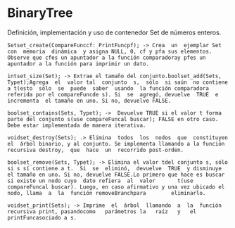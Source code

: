# BinaryTree
Definición, implementación y uso de contenedor Set de números enteros. 

    Setset_create(CompareFunccf: PrintFuncpf); -> Crea  un  ejemplar Set con  memoria  dinámica  y asigna NULL, 0, cf y pfa sus elementos. Observe que cfes un apuntador a la función comparadoray pfes un apuntador a la función para imprimir un dato.
    
    intset_size(Set); -> Extrae el tamaño del conjunto.boolset_add(Sets, Typet);Agrega  el  valor tal  conjunto  s,  sólo  si saún  no contiene  a t(esto  sólo  se  puede  saber  usando  la función comparadora referida por el compareFuncde s). Si  se  agregó, devuelve  TRUE  e  incrementa  el tamaño en uno. Si no, devuelve FALSE.
    
    boolset_contains(Sets, Typet); ->  Devuelve TRUE si el valor t forma parte del conjunto s(use compareFuncal buscar); FALSE en otro caso. Debe estar implementada de manera iterativa.
    
    voidset_destroy(Sets); .> Elimina  todos  los  nodos  que  constituyen  el  árbol binario, y al conjunto. Se implementa llamando a la función  recursiva destroy,  que  hace  un  recorrido post-orden.
    
    boolset_remove(Sets, Typet); -> Elimina el valor tdel conjunto s, sólo si s sí contiene a t.  Si  se  eliminó,  devuelve  TRUE  y disminuye  el tamaño en uno. Si no, devuelve FALSE.Lo primero que hace es buscar si existe un nodo cuyo  dato refiera  al  valor       t(use compareFuncal buscar). Luego, en caso afirmativo y una vez ubicado el  nodo, llama  a  la  función removeBranchpara        eliminarlo.
    
    voidset_print(Sets); -> Imprime  el  árbol  llamando  a  la  función  recursiva print, pasandocomo   parámetros la   raíz   y   el printFuncasociado a s.
